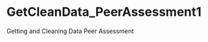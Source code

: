 GetCleanData_PeerAssessment1
============================

Getting and Cleaning Data Peer Assessment
